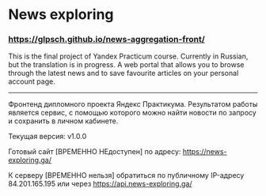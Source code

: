 # News exploring
### https://glpsch.github.io/news-aggregation-front/

This is the final project of Yandex Practicum course. Currently in Russian, but the translation is in progress.
A web portal that allows you to browse through the latest news and to save favourite articles on your personal account page.


_________________________________________________________________________________

Фронтенд дипломного проекта Яндекс Практикума.
Результатом работы является сервис, с помощью которого можно найти новости по запросу и сохранить в личном кабинете.

Текущая версия: v1.0.0

Готовый сайт [ВРЕМЕННО НЕдоступен] по адресу: https://news-exploring.ga/ 

К серверу [ВРЕМЕННО нельзя] обратиться по публичному IP-адресу 84.201.165.195 или через https://api.news-exploring.ga/
